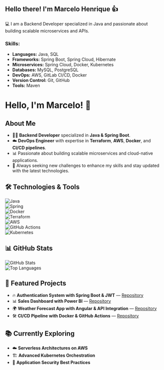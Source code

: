 ## Hello there! I'm Marcelo Henrique :+1:                                    


💻 I am a Backend Developer specialized in Java and passionate about building scalable microservices and APIs.




### Skills:
- **Languages:** Java, SQL
- **Frameworks:** Spring Boot, Spring Cloud, Hibernate
- **Microservices:** Spring Cloud, Docker, Kubernetes
- **Databases:** MySQL, PostgreSQL
- **DevOps:** AWS, GitLab CI/CD, Docker
- **Version Control:** Git, GitHub
- **Tools:** Maven

# Hello, I'm Marcelo! 🚀

## About Me  
- 🧑‍💻 **Backend Developer** specialized in **Java & Spring Boot**.  
- ☁️ **DevOps Engineer** with expertise in **Terraform**, **AWS**, **Docker**, and **CI/CD pipelines**.  
- 📊 Passionate about building scalable microservices and cloud-native applications.  
- 🚀 Always seeking new challenges to enhance my skills and stay updated with the latest technologies.

## 🛠 Technologies & Tools  
![Java](https://img.shields.io/badge/Java-ED8B00?style=for-the-badge&logo=java&logoColor=white)  
![Spring](https://img.shields.io/badge/Spring-6DB33F?style=for-the-badge&logo=spring&logoColor=white)  
![Docker](https://img.shields.io/badge/Docker-2496ED?style=for-the-badge&logo=docker&logoColor=white)  
![Terraform](https://img.shields.io/badge/Terraform-623CE4?style=for-the-badge&logo=terraform&logoColor=white)  
![AWS](https://img.shields.io/badge/AWS-232F3E?style=for-the-badge&logo=amazon-aws&logoColor=white)  
![GitHub Actions](https://img.shields.io/badge/GitHub_Actions-2088FF?style=for-the-badge&logo=github-actions&logoColor=white)  
![Kubernetes](https://img.shields.io/badge/Kubernetes-326CE5?style=for-the-badge&logo=kubernetes&logoColor=white)

## 📊 GitHub Stats  
![GitHub Stats](https://github-readme-stats.vercel.app/api?username=your-username&show_icons=true&theme=dark)  
![Top Languages](https://github-readme-stats.vercel.app/api/top-langs/?username=your-username&layout=compact&theme=dark)

## 📂 Featured Projects  
- 🔥 **Authentication System with Spring Boot & JWT** — [Repository](#)  
- 📊 **Sales Dashboard with Power BI** — [Repository](#)  
- 🌍 **Weather Forecast App with Angular & API Integration** — [Repository](#)  
- 🛠 **CI/CD Pipeline with Docker & GitHub Actions** — [Repository](#)

## 📚 Currently Exploring  
- ☁️ **Serverless Architectures on AWS**  
- 🏗 **Advanced Kubernetes Orchestration**  
- 🔐 **Application Security Best Practices**
